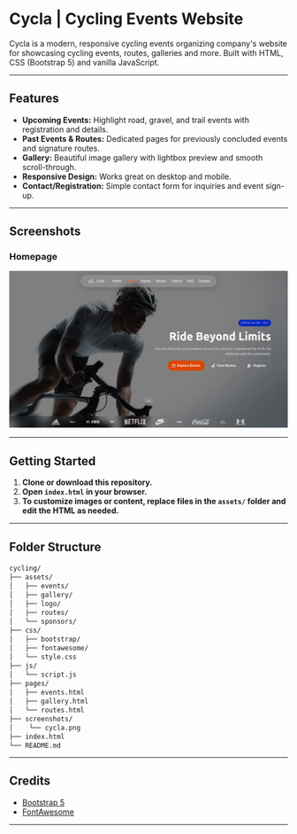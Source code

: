 # Cycla | Cycling Events Website

Cycla is a modern, responsive  cycling events organizing company's website for showcasing cycling events, routes, galleries and more. Built with HTML, CSS (Bootstrap 5) and vanilla JavaScript.

---

## Features

- **Upcoming Events:** Highlight road, gravel, and trail events with registration and details.
- **Past Events & Routes:** Dedicated pages for previously concluded events and signature routes.
- **Gallery:** Beautiful image gallery with lightbox preview and smooth scroll-through.
- **Responsive Design:** Works great on desktop and mobile.
- **Contact/Registration:** Simple contact form for inquiries and event sign-up.

---

## Screenshots

### Homepage

![Homepage](screenshots/cycla.png)

---

## Getting Started

1. **Clone or download this repository.**
2. **Open `index.html` in your browser.**
3. **To customize images or content, replace files in the `assets/` folder and edit the HTML as needed.**

---

## Folder Structure

```
cycling/
├── assets/
│   ├── events/
│   ├── gallery/
│   ├── logo/
│   ├── routes/
│   └── sponsors/
├── css/
│   ├── bootstrap/
│   ├── fontawesome/
│   └── style.css
├── js/
│   └── script.js
├── pages/
│   ├── events.html
│   ├── gallery.html
│   └── routes.html
├── screenshots/
│    └── cycla.png
├── index.html
└── README.md
```

---

## Credits

- [Bootstrap 5](https://getbootstrap.com/)
- [FontAwesome](https://fontawesome.com/)

---
